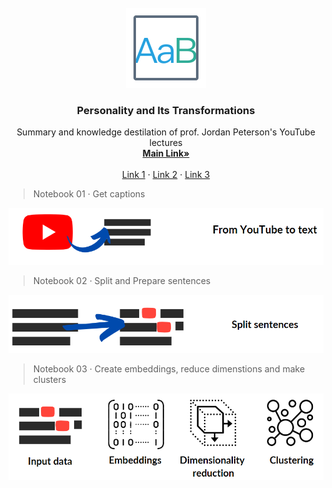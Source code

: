 <!-- PROJECT LOGO -->
<br />
<div align="center">
  <a href="https://github.com/MariuszAndziak/Personality_and_Its_Transformations">
    <img src="images/logo.png" alt="Logo" width="128" height="128">
  </a>

  <h3 align="center">Personality and Its Transformations</h3>

  <p align="center">
    Summary and knowledge destilation of prof. Jordan Peterson's YouTube lectures
    <br />
    <a href="https://github.com/MariuszAndziak/Personality_and_Its_Transformations"><strong>Main Link»</strong></a>
    <br />
    <br />
    <a href="https://github.com/MariuszAndziak/Personality_and_Its_Transformations">Link 1</a>
    ·
    <a href="https://github.com/MariuszAndziak/Personality_and_Its_Transformations">Link 2</a>
    ·
    <a href="https://github.com/MariuszAndziak/Personality_and_Its_Transformations">Link 3</a>
  </p>
</div>

> Notebook 01 · Get captions
<img src="images/01.png" alt="Alt text" title="Optional title">

> Notebook 02 · Split and Prepare sentences
<img src="images/02.png" alt="Alt text" title="Optional title">

> Notebook 03 · Create embeddings, reduce dimenstions and make clusters
<img src="images/03.png" alt="Alt text" title="Optional title">